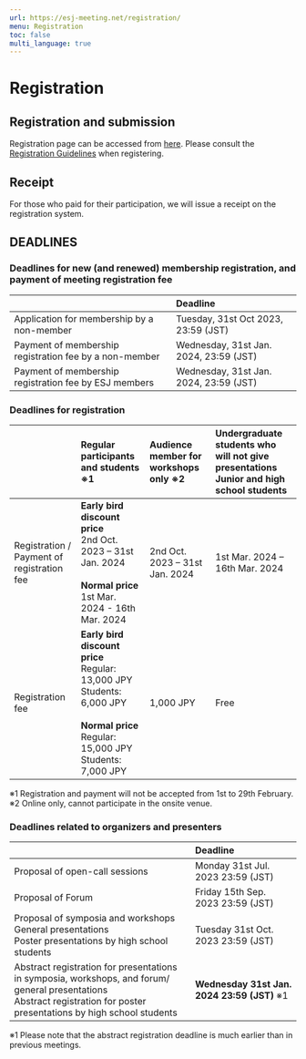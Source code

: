 ```yaml
---
url: https://esj-meeting.net/registration/
menu: Registration
toc: false
multi_language: true
---
```


# Registration

## Registration and submission

Registration page can be accessed from [here](https://iap-jp.org/esj/conf/login_en.php).
Please consult the [Registration Guidelines](registration_guidelines) when registering.

## Receipt

For those who paid for their participation, we will issue a receipt on the registration system.

## DEADLINES

### Deadlines for new (and renewed) membership registration, and payment of meeting registration fee

|                                                        | Deadline                               |
| :----------------------------------------------------- | :------------------------------------- |
| Application for membership by a non-member             | Tuesday, 31st Oct 2023, 23:59 (JST)    |
| Payment of membership registration fee by a non-member | Wednesday, 31st Jan. 2024, 23:59 (JST) |
| Payment of membership registration fee by ESJ members  | Wednesday, 31st Jan. 2024, 23:59 (JST) |

### Deadlines for registration

|                                            | Regular participants and students ※1                                                                                                             | Audience member for workshops only ※2 | Undergraduate students who will not give presentations<br>Junior and high school students |
| :----------------------------------------- | :------------------------------------------------------------------------------------------------------------------------------------------------ | :------------------------------------- | :---------------------------------------------------------------------------------------- |
| Registration / Payment of registration fee | **Early bird discount price**<br>2nd Oct. 2023 – 31st Jan. 2024<br><br>**Normal price**<br>1st Mar. 2024 - 16th Mar. 2024                         | 2nd Oct. 2023 – 31st Jan. 2024         | 1st Mar. 2024 – 16th Mar. 2024                                                            |
| Registration fee                           | **Early bird discount price**<br>Regular: 13,000 JPY<br>Students: 6,000 JPY<br><br>**Normal price**<br>Regular: 15,000 JPY<br>Students: 7,000 JPY | 1,000 JPY                              | Free                                                                                      |

※1 Registration and payment will not be accepted from 1st to 29th February.
※2 Online only, cannot participate in the onsite venue.

### Deadlines related to organizers and presenters

|                                                                                                                                                                            | Deadline                                      |
| :------------------------------------------------------------------------------------------------------------------------------------------------------------------------- | :-------------------------------------------- |
| Proposal of open-call sessions                                                                                                                                             | Monday 31st Jul. 2023 23:59 (JST)             |
| Proposal of Forum                                                                                                                                                          | Friday 15th Sep. 2023 23:59 (JST)             |
| Proposal of symposia and workshops <br>General presentations<br>Poster presentations by high school students                                                               | Tuesday 31st Oct. 2023 23:59 (JST)            |
| Abstract registration for presentations in symposia, workshops, and forum/ general presentations<Br>Abstract registration for poster presentations by high school students | **Wednesday 31st Jan. 2024 23:59 (JST)** ※1  |

※1 Please note that the abstract registration deadline is much earlier than in previous meetings.
